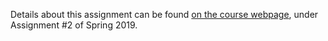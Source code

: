 Details about this assignment can be found [on the course webpage](http://cs231n.github.io/), under Assignment #2 of Spring 2019.
